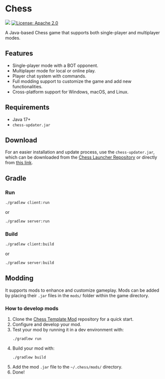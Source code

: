 # Chess

[![](https://jitpack.io/v/muscaa/chess.svg)](https://jitpack.io/#muscaa/chess)
[![License: Apache 2.0](https://img.shields.io/badge/License-Apache%202.0-blue.svg)](https://opensource.org/licenses/Apache-2.0)

A Java-based Chess game that supports both single-player and multiplayer modes.

## Features

- Single-player mode with a BOT opponent.
- Multiplayer mode for local or online play.
- Player chat system with commands.
- Full modding support to customize the game and add new functionalities.
- Cross-platform support for Windows, macOS, and Linux.

## Requirements

- Java 17+
- `chess-updater.jar`

## Download

For an easier installation and update process, use the `chess-updater.jar`,
which can be downloaded from the [Chess Launcher Repository](https://github.com/muscaa/chess-launcher)
or directly from [this link](https://github.com/muscaa/chess-launcher/releases/download/updater/chess-updater.jar).

## Gradle

### Run
```bash
./gradlew client:run
```
or
```bash
./gradlew server:run
```

### Build
```bash
./gradlew client:build
```
or
```bash
./gradlew server:build
```

## Modding

It supports mods to enhance and customize gameplay.
Mods can be added by placing their `.jar` files in the `mods/` folder within the game directory.

### How to develop mods
1. Clone the [Chess Template Mod](https://github.com/muscaa/chess-template-mod) repository for a quick start.
2. Configure and develop your mod.
3. Test your mod by running it in a dev environment with:
    ```bash
    ./gradlew run
    ```
4. Build your mod with:
    ```bash
    ./gradlew build
    ```
5. Add the mod `.jar` file to the `~/.chess/mods/` directory.
6. Done!
